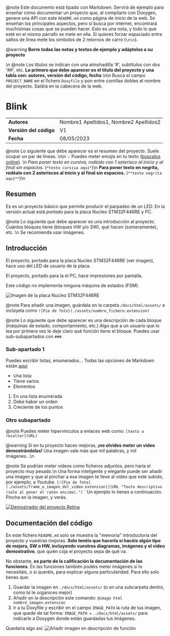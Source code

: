 @note
Este documento está tipado con Markdown. Servirá de ejemplo para enseñar cómo documentar un proyecto que, al compilarlo con Doxygen, genere una API con este `README.md` como página de inicio de la web. Se enseñan los principales aspectos, pero si busca por internet, encontrará muchísimas cosas que se pueden hacer. Esto es una nota, y todo lo que esté en el mismo párrafo se mete en ella. Si quieres forzar espaciado entre saltos de línea mete los símbolos de 2 retornos de carro (`\n\n`).

@warning
**Borre todas las notas y textos de ejemplo y adáptelos a su proyecto**

<!---
Esto es un comentario y no se imprime: si tienes notas o cajas seguidas y se te unen como 1 sola, puedes separarlas forzando un salto de línea: \n.
-->

\n
@note
Los títulos se indican con una almohadilla '#', subtítulos con dos '##', etc.
**Lo primero que debe aparecer es el título del proyecto y una tabla con: autores, versión del código, fecha**
\n\n
Busca el campo `PROJECT_NAME` en el fichero `Doxyfile` y pon entre comillas dobles el nombre del proyecto. Saldrá en la cabecera de la web.

# Blink
|                        |                                        |
| ---------------------- | -------------------------------------- |
| **Autores**            | Nombre1 Apellidos1, Nombre2 Apellidos2 |
| **Versión del código** | V1                                     |
| **Fecha**              | 08/05/2023                             |


@note
Lo siguiente que debe aparecer es el resumen del proyecto. Suele ocupar un par de líneas.
\n\n
💡 Puedes meter emojis en tu texto ([búscalos online](https://tutorialmarkdown.com/emojis)). \n
*Para poner texto en cursiva, rodéalo con 1 asterisco al inicio y al final sin espacios.* (`*texto cursiva aquí*`)\n
**Para poner texto en negrita, rodéalo con 2 asteriscos al inicio y al final sin espacios.** (`**texto negrita aquí**`)\n

## Resumen
Es es un proyecto básico que permite producir el parpadeo de un LED. En la versión actual está *portado* para la placa Nucleo STM32F446RE y PC. 


@note
Lo siguiente que debe aparecer es una introducción al proyecto. Cuántos bloques tiene (bloques HW y/o SW), qué hacen (someramente), etc. \n
Se recomienda usar imágenes.


## Introducción
El proyecto, portado para la placa Nucleo STM32F446RE (ver imagen), hace uso del LED de usuario de la placa.

El proyecto, portado para la el PC, hace impresiones por pantalla.

Este código no implementa ninguna máquina de estados (FSM).

![Imagen de la placa Nucleo STM32F446RE](./assets/nucleo.jpg)

@note
Para añadir una imagen, guárdala en la carpeta `/docs/html/assets/` e inclúyela como `![Pie de foto](./assets/nombre_fichero.extension)`


@note
Lo siguiente que debe aparecer es una descripción de cada bloque (máquinas de estado, comportamiento, etc.) Algo que a un usuario que lo lea por primera vez le deje claro qué función tiene el bloque. Puedes usar sub-subapartados con `###`.

### Sub-apartado 1
Puedes escribir listas, enumerados... Todas las opciones de Markdown están [aquí](https://tutorialmarkdown.com/sintaxis-extendida)
- Una lista
- Tiene varios
- Elementos

1. En una lista enumerada
2. Debe haber un orden
3. Creciente de los puntos

### Otro subapartado

@note
Puedes meter hipervínculos a enlaces web como: `[texto a resaltar](URL)`

@warning
Si en tu proyecto haces mejoras, **¡no olvides meter un vídeo demostrándolas!** Una imagen vale más que mil palabras, y mil imágenes...\n


@note
Se podrían meter vídeos como ficheros adjuntos, pero haría el proyecto muy pesado.\n
Una forma inteligente y elegante puede ser añadir una imagen y que al pinchar a esa imagen te lleve al vídeo que esté subido, por ejemplo, a Youtube. 
`[![Pie de foto](./assets/frame_o_imagen_del_video.extension)](URL "Texto descriptivo (sale al poner el ratón encima).")`
`
Un ejemplo lo tienes a continuación. Pincha en la imagen, y verás.

[![Demostrador del proyecto Retina](./assets/youtube.jpg)](https://youtu.be/A4TQE9qLXGI "Si pinchas en la imagen te lleva a un vídeo.")


## Documentación del código

En este fichero `README.md` solo se muestra la "memoria" introductoria del proyecto y vuestras mejoras. **Solo tenéis que hacerla si hacéis algún tipo de mejora, SW o HW, incluyendo vuestros diagramas, imágenes y el vídeo demostrativo**, que quién coja el proyecto sepa de qué va.

No obstante, **es parte de la calificación la documentación de las funciones**. En las funciones también podéis meter imágenes si lo necesitáis, o si queréis, para explicar alguna particularidad. Para ello solo tienes que:

1. Guardar la imagen en `./docs/html/assets/` (o en una subcarpeta dentro, como tú te organices mejor)
2. Añadir en la descripción este comando: `@image html nombre_imagen.extension`
3. Ir a tu Doxyfile y escribir en el campo `IMAGE_PATH` la ruta de tus imagen, que quede de tal forma: `IMAGE_PATH = ./docs/html/assets/` para indicarle a Doxygen donde están guardadas tus imágenes.

Quedaría algo así:
![Añadir imagen en descripción de función](./assets/ejemplo_header.png)
